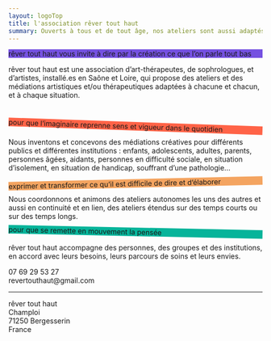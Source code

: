```yaml
---
layout: logoTop
title: l'association rêver tout haut
summary: Ouverts à tous et de tout âge, nos ateliers sont aussi adaptés à des situations spécifiques et peuvent prendre en compte des problématiques de santé, de handicap, d’addiction, des difficultés sociales, et les difficultés que peuvent rencontrer les aidants, les travailleurs sociaux et soignants, tous ceux qui œuvrent dans les liens d’accompagnement.
---
```


<p class="shadow" style="background-color:#7551e1">
  rêver tout haut vous invite à dire par la création ce que l’on parle tout bas
</p>

<p class="intro-text">
  <span class="rever-typog">rêver tout haut</span> est une association d’art-thérapeutes, de sophrologues, et d’artistes, installé.es en Saône et Loire, qui propose des ateliers et des médiations artistiques et/ou thérapeutiques adaptées à chacune et chacun, et à chaque situation.
</p> <br/>
<p class="shadow" style="transform:rotate(2deg); background-color:tomato">
   pour que l’imaginaire reprenne sens et vigueur dans le quotidien
</p>

<p class="intro-text">
  Nous inventons et concevons des médiations créatives pour différents publics et différentes institutions : enfants, adolescents, adultes, parents, personnes âgées, aidants, personnes en difficulté sociale, en situation d’isolement, en situation de handicap, souffrant d’une pathologie...
</p>
<p class="shadow" style="transform:rotate(-1.3deg); background-color:sandybrown">
  exprimer et transformer ce qu’il est difficile de dire et d’élaborer
</p>
<p class="intro-text">Nous coordonnons et animons des ateliers autonomes les uns des autres et aussi en continuité et en lien, des ateliers étendus sur des temps courts ou sur des temps longs.</p>

  <p class="shadow" style="transform:rotate(1.2deg); background-color:#06B49A">
    pour que se remette en mouvement la pensée
  </p>
  <p class="intro-text"><span class="rever-typog">rêver tout haut</span> accompagne des personnes, des groupes et des institutions, en accord avec leurs besoins, leurs parcours de soins et leurs envies.

  </p>
  <div class="inline-centered">
  <div class="address-info">
    07 69 29 53 27<br>
    revertouthaut@gmail.com
    <hr class="styled-hr">
    <span class="rever-typog">rêver tout haut</span> <br>
    Champloi<br>
    71250 Bergesserin<br>
    France<br>
  </div>
</div>
